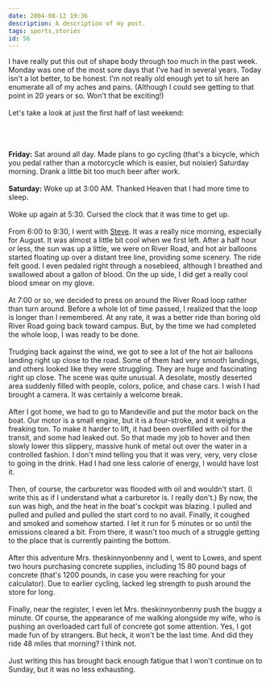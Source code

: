 ```yaml
---
date: 2004-08-12 19:36
description: A description of my post.
tags: sports,stories
id: 56
---
```

I have really put this out of shape body through too much in the past week.  Monday was one of the most sore days that I've had in several years.  Today isn't a lot better, to be honest.  I'm not really old enough yet to sit here an enumerate all of my aches and pains.  (Although I could see getting to that point in 20 years or so.  Won't that be exciting!)<br />
<br />
Let's take a look at just the first half of last weekend:<br />
<br />

<!--more--><br /><br /><b>Friday:</b>  Sat around all day.  Made plans to go cycling (that's a bicycle, which you pedal rather than a motorcycle which is easier, but noisier) Saturday morning.  Drank a little bit too much beer after work.<br />
<br />
<b>Saturday:</b>  Woke up at 3:00 AM.  Thanked Heaven that I had more time to sleep.  <br />
<br />
Woke up again at 5:30.  Cursed the clock that it was time to get up.  <br />
<br />
From 6:00 to 9:30, I went with <a href="http://theskinnyonbenny.com/stl-web/bulletin/bb/profile.php?mode=viewprofile&u=7" class="mainbox" target="_blank">Steve</a>.  It was a really nice morning, especially for August.  It was almost a little bit cool when we first left.  After a half hour or less, the sun was up a little, we were on River Road, and hot air balloons started floating up over a distant tree line, providing some scenery.  The ride felt good.  I even pedaled right through a nosebleed, although I breathed and swallowed about a gallon of blood.  On the up side, I did get a really cool blood smear on my glove.<br />
<br />
At 7:00 or so, we decided to press on around the River Road loop rather than turn around.  Before a whole lot of time passed, I realized that the loop is longer than I remembered.  At any rate, it was a better ride than boring old River Road going back toward campus.  But, by the time we had completed the whole loop, I was ready to be done.<br />
<br />
Trudging back against the wind, we got to see a lot of the hot air balloons landing right up close to the road.  Some of them had very smooth landings, and others looked like they were struggling.  They are huge and fascinating right up close.  The scene was quite unusual.  A desolate, mostly deserted area suddenly filled with people, colors, police, and chase cars.  I wish I had brought a camera.  It was certainly a welcome break.<br />
<br />
After I got home, we had to go to Mandeville and put the motor back on the boat.  Our motor is a small engine, but it is a four-stroke, and it weighs a freaking ton.  To make it harder to lift, it had been overfilled with oil for the transit, and some had leaked out.  So that made my job to hover and then slowly lower this slippery, massive hunk of metal out over the water in a controlled fashion.  I don't mind telling you that it was very, very, very close to going in the drink.  Had I had one less calorie of energy, I would have lost it.<br />
<br />
Then, of course, the carburetor was flooded with oil and wouldn't start.  (I write this as if I understand what a carburetor is.  I really don't.)  By now, the sun was high, and the heat in the boat's cockpit was blazing.  I pulled and pulled and pulled and pulled the start cord to no avail.  Finally, it coughed and smoked and somehow started.  I let it run for 5 minutes or so until the emissions cleared a bit.  From there, it wasn't too much of a struggle getting to the place that is currently painting the bottom.<br />
<br />
After this adventure Mrs. theskinnyonbenny and I, went to Lowes, and spent two hours purchasing concrete supplies, including 15 80 pound bags of concrete (that's 1200 pounds, in case you were reaching for your calculator).  Due to earlier cycling, lacked leg strength to push around the store for long.  <br />
<br />
Finally, near the register, I even let Mrs. theskinnyonbenny push the buggy a minute.  Of course, the appearance of me walking alongside my wife, who is pushing an overloaded cart full of concrete got some attention.  Yes, I got made fun of by strangers.  But heck, it won't be the last time.  And did they ride 48 miles that morning?  I think not.<br />
<br />
Just writing this has brought back enough fatigue that I won't continue on to Sunday, but it was no less exhausting.
